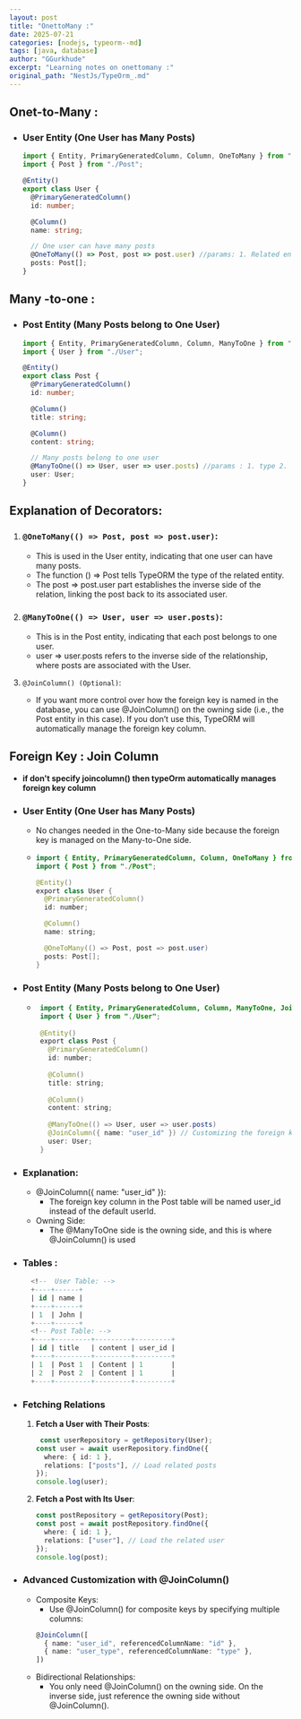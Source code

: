 ```yaml
---
layout: post
title: "OnettoMany :"
date: 2025-07-21
categories: [nodejs, typeorm--md]
tags: [java, database]
author: "GGurkhude"
excerpt: "Learning notes on onettomany :"
original_path: "NestJs/TypeOrm_.md"
---
```



## Onet-to-Many :
- ### User Entity (One User has Many Posts)
   ```ts
   import { Entity, PrimaryGeneratedColumn, Column, OneToMany } from "typeorm";
   import { Post } from "./Post";
   
   @Entity()
   export class User {
     @PrimaryGeneratedColumn()
     id: number;
   
     @Column()
     name: string;
   
     // One user can have many posts
     @OneToMany(() => Post, post => post.user) //params: 1. Related entitt 2. link Post back to USer 
     posts: Post[];
   }
   ```
## Many -to-one :
- ### Post Entity (Many Posts belong to One User)
    ```ts
    import { Entity, PrimaryGeneratedColumn, Column, ManyToOne } from "typeorm";
    import { User } from "./User";
    
    @Entity()
    export class Post {
      @PrimaryGeneratedColumn()
      id: number;
    
      @Column()
      title: string;
    
      @Column()
      content: string;
    
      // Many posts belong to one user
      @ManyToOne(() => User, user => user.posts) //params : 1. type 2. links posts to User - reverse
      user: User;
    }
    ```
## Explanation of Decorators:
1. ### `@OneToMany(() => Post, post => post.user)`:

   - This is used in the User entity, indicating that one user can have many posts.
   - The function () => Post tells TypeORM the type of the related entity.
   - The post => post.user part establishes the inverse side of the relation, linking the post back to its associated user.

2. ### `@ManyToOne(() => User, user => user.posts)`:

   - This is in the Post entity, indicating that each post belongs to one user.
   - user => user.posts refers to the inverse side of the relationship, where posts are associated with the User.

3. `@JoinColumn() (Optional)`:

   - If you want more control over how the foreign key is named in the database, you can use @JoinColumn() on the owning side (i.e., the Post entity in this case). If you don’t use this, TypeORM will automatically manage the foreign key column.

## Foreign Key : Join Column
- **if  don't specify joincolumn() then typeOrm automatically manages foreign key column**
- ### User Entity (One User has Many Posts) 
    -  No changes needed in the One-to-Many side because the foreign key is managed on the Many-to-One side.
    - ```java
      import { Entity, PrimaryGeneratedColumn, Column, OneToMany } from "typeorm";
      import { Post } from "./Post";
      
      @Entity()
      export class User {
        @PrimaryGeneratedColumn()
        id: number;
      
        @Column()
        name: string;
      
        @OneToMany(() => Post, post => post.user)
        posts: Post[];
      }
      ```       
- ###  Post Entity (Many Posts belong to One User)
   - ```java
      import { Entity, PrimaryGeneratedColumn, Column, ManyToOne, JoinColumn } from "typeorm";
      import { User } from "./User";
      
      @Entity()
      export class Post {
        @PrimaryGeneratedColumn()
        id: number;
      
        @Column()
        title: string;
      
        @Column()
        content: string;
      
        @ManyToOne(() => User, user => user.posts)
        @JoinColumn({ name: "user_id" }) // Customizing the foreign key column name
        user: User;
      }
     ```
- ### Explanation:
    - @JoinColumn({ name: "user_id" }):
        - The foreign key column in the Post table will be named user_id instead of the default userId.
    - Owning Side:
        - The @ManyToOne side is the owning side, and this is where @JoinColumn() is used
- ### Tables :
     ```sql
       <!--  User Table: -->
       +----+------+
       | id | name |
       +----+------+
       | 1  | John |   
       +----+------+ 
       <!-- Post Table: -->
       +----+---------+---------+---------+
       | id | title   | content | user_id |
       +----+---------+---------+---------+
       | 1  | Post 1  | Content | 1       |
       | 2  | Post 2  | Content | 1       |
       +----+---------+---------+---------+
     ```
 - ### Fetching Relations
    1. **Fetch a User with Their Posts**:
         ```ts 
          const userRepository = getRepository(User);
         const user = await userRepository.findOne({
           where: { id: 1 },
           relations: ["posts"], // Load related posts
         });
         console.log(user);
         ```
    2. **Fetch a Post with Its User**:
         ```ts
         const postRepository = getRepository(Post);
         const post = await postRepository.findOne({
           where: { id: 1 },
           relations: ["user"], // Load the related user
         });
         console.log(post);
         ```
- ### Advanced Customization with @JoinColumn()
   - Composite Keys: 
       - Use @JoinColumn() for composite keys by specifying multiple columns:   
       ```ts
       @JoinColumn([
         { name: "user_id", referencedColumnName: "id" },
         { name: "user_type", referencedColumnName: "type" },
       ])
       ```
    - Bidirectional Relationships: 
       - You only need @JoinColumn() on the owning side. On the inverse side, just reference the owning side without @JoinColumn().